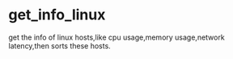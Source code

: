 # get_info_linux
get the info of linux hosts,like cpu usage,memory usage,network latency,then sorts these hosts.
